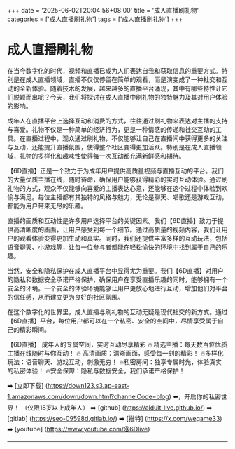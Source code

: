 +++
date = '2025-06-02T20:04:56+08:00'
title = '成人直播刷礼物'
categories = ['成人直播刷礼物']
tags = ['成人直播刷礼物']
+++

# 成人直播刷礼物

在当今数字化的时代，视频和直播已成为人们表达自我和获取信息的重要方式。特别是在成人直播领域，直播不仅仅停留在简单的观看，而是演变成了一种社交和互动的全新体验。随着技术的发展，越来越多的直播平台涌现，其中有哪些特性让它们脱颖而出呢？今天，我们将探讨在成人直播中刷礼物的独特魅力及其对用户体验的影响。

成年人在直播平台上选择互动和消费的方式，往往通过刷礼物来表达对主播的支持与喜爱。礼物不仅是一种简单的经济行为，更是一种情感的传递和社交互动的工具。在直播过程中，观众通过刷礼物，不仅能够让自己在直播间中获得更多的关注与互动，还能提升直播氛围，使得整个社区变得更加活跃。特别是在成人直播领域，礼物的多样化和趣味性使得每一次互动都充满新鲜感和期待。

【6D直播】正是一个致力于为成年用户提供高质量视频与直播互动的平台。我们的大量优质主播在线，随时待命，确保用户能够获得精彩的实时互动体验。通过刷礼物的方式，观众不仅能够向喜爱的主播表达心意，还能够在这个过程中体验到欢愉与满足。每位主播都有其独特的风格与魅力，无论是聊天、唱歌还是游戏互动，都能为用户带来无尽的乐趣。

直播的画质和互动性是许多用户选择平台的关键因素。我们【6D直播】致力于提供高清晰度的画面，让用户感受到每一个细节。通过高质量的视频内容，我们让用户的观看体验变得更加生动和真实。同时，我们还提供丰富多样的互动玩法，包括语音聊天、小游戏等，让每一位参与者都能在轻松愉快的环境中找到属于自己的乐趣。

当然，安全和隐私保护在成人直播平台中显得尤为重要。我们【6D直播】对用户的隐私和数据安全承诺严格保护，确保用户在享受直播乐趣的同时，能够拥有一个安全的环境。一个安全的体验环境能够让用户更放心地进行互动，增加他们对平台的信任感，从而建立更为良好的社区氛围。

在这个数字化的世界里，成人直播与刷礼物的互动无疑是现代社交的新方式。通过【6D直播】平台，每位用户都可以在一个私密、安全的空间中，尽情享受属于自己的精彩瞬间。

【6D直播】
成年人的专属空间，实时互动尽享精彩
🔥 精选主播：每天数百位优质主播在线随时与你互动！
🔥 高清画质：清晰画面，感受每一刻的精彩！
🔥多样化玩法：语音聊天、游戏互动，刺激无穷！
🔥私密房间：独享专属时光，体验真实的私密体验！
🔥安全保障：隐私与数据安全，我们承诺严格保护！

➡️ [立即下载] (https://down123.s3.ap-east-1.amazonaws.com/down/down.html?channelCode=blog) ⬅️，开启你的私密世界！
（仅限18岁以上成年人）
➡️ [github] (https://aldult-live.github.io/)
➡️ [gitlab] (https://seo-09598d.gitlab.io/)
➡️ [推特] (https://x.com/wegame33)
➡️ [youtube] (https://www.youtube.com/@6Dlive)

---
